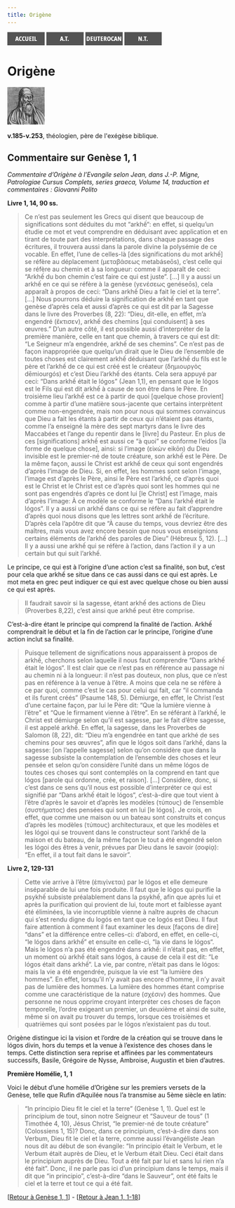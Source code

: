 ```yaml
---
title: Origène
---
```

[<img src="/images/accueil.png">](/)
[<img src="/images/ancientestament.png">](/pages/ancientestament.html)
[<img src="/images/deuterocanoniques.png">](/pages/deuterocanoniques.html)
[<img src="/images/nouveautestament.png">](/pages/nouveautestament.html)

# Origène

[<img src="/images/origene.png">](https://fr.wikipedia.org/wiki/Orig%C3%A8ne)

**v.185-v.253**, théologien, père de l'exégèse biblique.


## Commentaire sur Genèse 1, 1 <a name="genese-1-1"></a>
*Commentaire d’Origène à l’Evangile selon Jean, dans J.-P. Migne, Patrologiae Cursus Complets, series graeca, Volume 14, traduction et commentaires : Giovanni Polito*

**Livre 1, 14, 90 ss.**

>Ce n’est pas seulement les Grecs qui disent que beaucoup de significations sont déduites du mot “arkhế“: en effet, si quelqu’un étudie ce mot et veut comprendre en déduisant avec application et en tirant de toute part des interprétations, dans chaque passage des écritures, il trouvera aussi dans la parole divine la polysémie de ce vocable. En effet, l’une de celles-là [des significations du mot arkhế] se réfère au déplacement (μεταβάσεως metabáseōs), c’est celle qui se réfère au chemin et à sa longueur: comme il apparaît de ceci: “Arkhế du bon chemin c’est faire ce qui est juste”. [...] Il y a aussi un arkhế en ce qui se réfère à la genèse (γενέσεως genéseōs), cela apparaît à propos de ceci: “Dans arkhế Dieu a fait le ciel et la terre”. [...] Nous pourrons déduire la signification de arkhế en tant que genèse d’après cela et aussi d’après ce qui est dit par la Sagesse dans le livre des Proverbes (8, 22): “Dieu, dit-elle, en effet, m’a engendré (ἔκτισεν), arkhế des chemins [qui conduisent] à ses œuvres.” D’un autre côté, il est possible aussi d’interpréter de la première manière, celle en tant que chemin, à travers ce qui est dit: “Le Seigneur m’a engendrée, arkhế de ses chemins”. Ce n’est pas de façon inappropriée que quelqu’un dirait que le Dieu de l’ensemble de toutes choses est clairement arkhế déduisant que l’arkhế du fils est le père et l’arkhế de ce qui est créé est le créateur (δημιουργὸς dēmiourgós) et c’est Dieu l’arkhế des étants. Cela sera appuyé par ceci: “Dans arkhế était le lógos” (Jean 1,1), en pensant que le lógos est le Fils qui est dit arkhế à cause de son être dans le Père. En troisième lieu l’arkhế est ce à partir de quoi [quelque chose provient] comme à partir d’une matière sous-jacente que certains interprètent comme non-engendrée, mais non pour nous qui sommes convaincus que Dieu a fait les étants à partir de ceux qui n’étaient pas étants, comme l’a enseigné la mère des sept martyrs dans le livre des Maccabées et l’ange du repentir dans le [livre] du Pasteur. En plus de ces [significations] arkhế est aussi ce “à quoi” se conforme l’eidos [la forme de quelque chose], ainsi: si l’image (εἰκὼν eikōn) du Dieu invisible est le premier-né de toute créature, son arkhế est le Père. De la même façon, aussi le Christ est arkhế de ceux qui sont engendrés d’après l’image de Dieu. Si, en effet, les hommes sont selon l’image, l’image est d’après le Père, ainsi le Père est l’arkhế, ce d’après quoi est le Christ et le Christ est ce d’après quoi sont les hommes qui ne sont pas engendrés d’après ce dont lui [le Christ] est l’image, mais d’après l’image: À ce modèle se conforme le “Dans l’arkhế était le lógos“. Il y a aussi un arkhế dans ce qui se réfère au fait d’apprendre d’après quoi nous disons que les lettres sont arkhế de l’écriture. D’après cela l’apôtre dit que “À cause du temps, vous devriez être des maîtres, mais vous avez encore besoin que nous vous enseignions certains éléments de l’arkhế des paroles de Dieu” (Hébreux 5, 12). [...] Il y a aussi une arkhế qui se réfère à l’action, dans l’action il y a un certain but qui suit l’arkhế.

Le principe, ce qui est à l’origine d’une action c’est sa finalité, son but, c’est pour cela que arkhế se situe dans ce cas aussi dans ce qui est après. Le mot meta en grec peut indiquer ce qui est avec quelque chose ou bien aussi ce qui est après.

>Il faudrait savoir si la sagesse, étant arkhế des actions de Dieu (Proverbes 8,22), c’est ainsi que arkhế peut être comprise.

C’est-à-dire étant le principe qui comprend la finalité de l’action. Arkhế comprendrait le début et la fin de l’action car le principe, l’origine d’une action inclut sa finalité.

>Puisque tellement de significations nous apparaissent à propos de arkhế, cherchons selon laquelle il nous faut comprendre “Dans arkhế était le lógos“. Il est clair que ce n’est pas en référence au passage ni au chemin ni à la longueur: il n’est pas douteux, non plus, que ce n’est pas en référence à la venue à l’être. A moins que cela ne se réfère à ce par quoi, comme c’est le cas pour celui qui fait, car “il commanda et ils furent créés” (Psaume 148, 5). Démiurge, en effet, le Christ l’est d’une certaine façon, par lui le Père dit: “Que la lumière vienne à l’être” et “Que le firmament vienne à l’être”. En se référant à l’arkhế, le Christ est démiurge selon qu’il est sagesse, par le fait d’être sagesse, il est appelé arkhế. En effet, la sagesse, dans les Proverbes de Salomon (8, 22), dit: “Dieu m’a engendrée en tant que arkhé de ses chemins pour ses œuvres”, afin que le lógos soit dans l’arkhế, dans la sagesse: [on l’appelle sagesse] selon qu’on considère que dans la sagesse subsiste la contemplation de l’ensemble des choses et leur pensée et selon qu’on considère l’unité dans un même lógos de toutes ces choses qui sont contemplés on la comprend en tant que lógos [parole qui ordonne, crée, et raison]. [...] Considère, donc, si c’est dans ce sens qu’il nous est possible d’interpréter ce qui est signifié par “Dans arkhế était le lógos“, c’est-à-dire que tout vient à l’être d’après le savoir et d’après les modèles (τύπους) de l’ensemble (συστήματος) des pensées qui sont en lui [le lógos]. Je crois, en effet, que comme une maison ou un bateau sont construits et conçus d’après les modèles (τύπους) architecturaux, et que les modèles et les lógoi qui se trouvent dans le constructeur sont l’arkhế de la maison et du bateau, de la même façon le tout a été engendré selon les lógoi des êtres à venir, prévues par Dieu dans le savoir (σοφίᾳ): “En effet, il a tout fait dans le savoir”.

**Livre 2, 129-131**

>Cette vie arrive à l’être (ἐπιγίνεται) par le lógos et elle demeure inséparable de lui une fois produite. Il faut que le lógos qui purifie la psykhế subsiste préalablement dans la psykhế, afin que après lui et après la purification qui provient de lui, toute mort et faiblesse ayant été éliminées, la vie incorruptible vienne à naître auprès de chacun qui s’est rendu digne du logós en tant que ce logós est Dieu. Il faut faire attention à comment il faut examiner les deux [façons de dire] “dans” et la différence entre celles-ci:  d’abord, en effet, en celle-ci, “le lógos dans arkhế” et ensuite en celle-ci, “la vie dans le lógos“. Mais le lógos n’a pas été engendré dans arkhế: il n’était pas, en effet, un moment où arkhế était sans lógos, à cause de cela il est dit: “Le lógos était dans arkhế“. La vie, par contre, n’était pas dans le lógos: mais la vie a été engendrée, puisque la vie est “la lumière des hommes”. En effet, lorsqu’il n’y avait pas encore d’homme, il n’y avait pas de lumière des hommes. La lumière des hommes étant comprise comme une caractéristique de la nature (σχέσιν) des hommes. Que personne ne nous opprime croyant interpréter ces choses de façon temporelle, l’ordre exigeant un premier, un deuxième et ainsi de suite, même si on avait pu trouver du temps, lorsque ces troisièmes et quatrièmes qui sont posées par le lógos n’existaient pas du tout.

Origène distingue ici la vision et l’ordre de la création qui se trouve dans le lógos divin, hors du temps et la venue à l’existence des choses dans le temps. Cette distinction sera reprise et affinées par les commentateurs successifs, Basile, Grégoire de Nysse, Ambroise, Augustin et bien d’autres.

**Première Homélie, 1, 1**

Voici le début d’une homélie d’Origène sur les premiers versets de la Genèse, telle que Rufin d’Aquilée nous l’a transmise au 5ème siècle en latin:

>“In principio Dieu fit le ciel et la terre” (Genèse 1, 1). Quel est le principium de tout, sinon notre Seigneur et “Sauveur de tous” (1 Timothée 4, 10), Jésus Christ, “le premier-né de toute créature” (Colossiens 1, 15)? Donc, dans ce principium, c’est-à-dire dans son Verbum, Dieu fit le ciel et la terre, comme aussi l’évangéliste Jean nous dit au début de son évangile: “In principio était le Verbum, et le Verbum était auprès de Dieu, et le Verbum était Dieu. Ceci était dans le principium auprès de Dieu. Tout a été fait par lui et sans lui rien n’a été fait”. Donc, il ne parle pas ici d’un principium dans le temps, mais il dit que “in principio”, c’est-à-dire “dans le Sauveur”, ont été faits le ciel et la terre et tout ce qui a été fait.



[[Retour à Genèse 1, 1](/pages/ancientestament.html#genese-1-1)] - [[Retour à Jean 1, 1-18](/pages/nouveautestament.html#jean-1-1-18)]